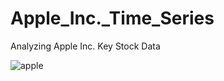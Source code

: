 # Apple_Inc._Time_Series
Analyzing Apple Inc. Key Stock Data

![apple](https://user-images.githubusercontent.com/5808185/35733369-32659a34-0843-11e8-9cbe-91b991b2deac.png)

